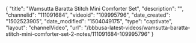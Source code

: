 {
    "title": "Wamsutta Baratta Stitch Mini Comforter Set",
    "description": "",
    "channelid": "111091684",
    "videoid": "109995796",
    "date_created": "1502523905",
    "date_modified": "1504049175",
    "type": "captivate",
    "layout": "channelVideo",
    "url": "\/bbbusa-latest-videos\/wamsutta-baratta-stitch-mini-comforter-set-2-notes\/111091684-109995796"
}